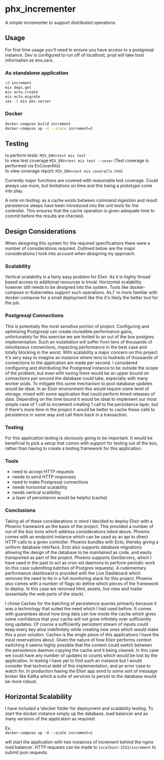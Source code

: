 # phx_incrementer
A simple incrementer to support distributed operations

## Usage

For first time usage you'll need to ensure you have access to a postgresql instance. Dev is configured to run off of localhost, prod will take host information as env_vars.

### As standalone application
```bash
cd increment
mix deps.get
mix ecto.create
mix ecto.migrate
iex -S mix phx.server
```

### Docker
```bash
docker-compose build increment
docker-compose up -d --scale increment=2
```

## Testing
to perform tests: ```MIX_ENV=test mix test```  
to view test coverage ```MIX_ENV=test mix test --cover``` (Test coverage is performed via ExCoverAlls)  
to view coverage report: ```MIX_ENV=test mix coveralls.html```

Currently major functions are covered with reasonable test coverage. Could always use more, but limitations on time and this being a prototype come into play.

A note on testing: as a cache exists between command ingestion and result persistence sleeps have been introduced into the unit tests for the controller. This ensures that the cache operation is given adequate time to commit before the results are checked.

## Design Considerations

When designing this system for the required specifications there were a number of considerations required. Outlined below are the major considerations I took into account when designing my approach.

### Scalability
Vertical scalability is a fairly easy problem for Elixir. As it is highly thread based access to additional resources is trivial. Horizontal scalability however still needs to be designed into the system. Tools like docker-compose or Kubernetes support such operations. As I' m more familiar with docker-compose for a small deployment like this it's likely the better tool for the job.

### Postgresql Connections
This is potentially the most sensitive portion of project. Configuring and optimizing Postgresql can create incredible performance gains, unfortunately for this exercise we are limited to an out of the box postgres implementation. Such an instatiation will suffer from tens of thousands of simultaneus connections, impacting performance in the best case and totally blocking in the worst. With scalability a major concern on this project it's very easy to imagine an instance where tens to hudreds of thousands of connections to the application are made per second. I considered configuring and distributing the Postgresql instance to be outside the scope of the problem, but even with tuning there would be an upper bound on connections per second the database could take, especially with many worker pods. To mitigate this some mechanism to pool database updates would be ideal. In an Elixir environment this would require some level of storage, mixed with some application that could perform timed releases of data. Depending on the time bound it would be ideal to implement our most simple case of 1 call to increment creating 1 call to the persistence layer, but if there's more time in the project it would be better to cache these calls to persistence in some way and call them back in a transaction.

### Testing
For this application testing is obviously going to be important. It would be beneficial to pick a setup that comes with support for testing out of the box, rather than having to create a testing framework for this application.

### Tools
 - need to accept HTTP requests
 - needs to send HTTP responses
 - need to make Postgresql connections
 - needs horizontal scalability
 - needs vertical scalibility
 - a layer of persistence would be helpful (cache)

### Conclusions
Taking all of these considerations in mind I decided to deploy Elixir with a Phoenix framework as the basis of the project. This provided a number of out of the box tools which address considerations listed above. Phoenix comes with an endpoint instance which can be used as an api to direct HTTP calls to a given controller. Phoenix bundles with Ecto, thereby giving a uniform database interface. Ecto also supports database migrations allowing the design of the database to be maintained as code, and easily transported as part of the project. Phoenix supports GenServers, which I have used in the past to act as cron-ed daemons to perform periodic work (in this case submitting batches of Postgres requests). A rudementary performance dashboard is provided with the Live Dashboard which removes the need to tie in a full monitoring stack for this project. Phoenix also comes with a number of flags do define which pieces of the framework to deploy. In this case we removed html, assets, live view and mailer (essentially the web parts of the stack).

I chose Cachex for the batching of persistence queries primarily because it was a technology that suited the need which I had used before. It comes with guarantees about how long data can live inside the cache which gives some confidence that your cache will not grow infinitely over sufficiently long updates. Of course a sufficiently persistent stream of inputs could keep every key alive indefinitely while creating new ones which would make this a poor solution. Cachex is the single piece of this applications I have the most reservations about. Given the nature of how Elixir performs context switching it seems highly possible that the context could switch between the persistence daemon copying the cache and it being cleared. In this case we could have any number of updates to counts which would be lost by the application. In testing I have yet to find such an instance but I would consider that technical debt of this implementation, and an error case to watch for. In production having the Elixir app send to some sort of message broker like Kafka which a suite of services to persist to the database would be more robust.

## Horizontal Scalability
I have included a \docker folder for deployment and scalability testing. To start the docker instance simply up the database, load balancer and as many versions of the application as required.

Ex.  
```docker-compose up -d --scale increment=2```

will start the application with two instances of increment behind the nginx load balancer. HTTP requests can be made to `localhost:3333/increment` to submit json requests.
